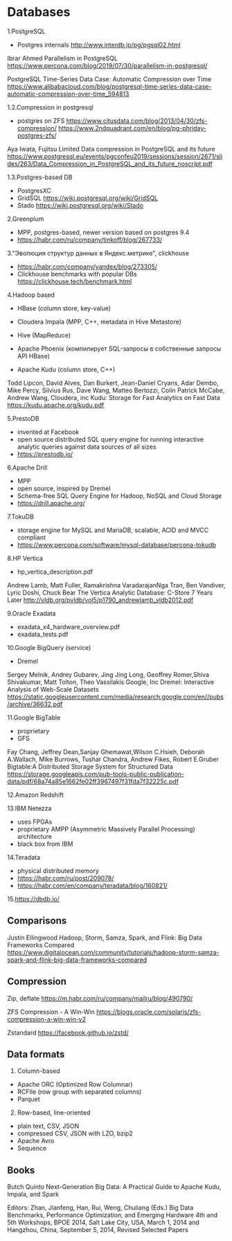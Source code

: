 Databases
=========

1.PostgreSQL
- Postgres internals http://www.interdb.jp/pg/pgsql02.html

Ibrar Ahmed
Parallelism in PostgreSQL
https://www.percona.com/blog/2019/07/30/parallelism-in-postgresql/

PostgreSQL Time-Series Data Case: Automatic Compression over Time
https://www.alibabacloud.com/blog/postgresql-time-series-data-case-automatic-compression-over-time_594813

1.2.Compression in postgresql
- postgres on ZFS 
  https://www.citusdata.com/blog/2013/04/30/zfs-compression/
  https://www.2ndquadrant.com/en/blog/pg-phriday-postgres-zfs/

Aya Iwata, Fujitsu Limited
Data compression in PostgreSQL and its future
https://www.postgresql.eu/events/pgconfeu2019/sessions/session/2671/slides/263/Data_Compression_in_PostgreSQL_and_its_future_noscript.pdf

1.3.Postgres-based DB
- Postgres­XC
- GridSQL https://wiki.postgresql.org/wiki/GridSQL 
- Stado https://wiki.postgresql.org/wiki/Stado 

2.Greenplum
- MPP, postgres-based, newer version based on postgres 9.4
- https://habr.com/ru/company/tinkoff/blog/267733/

3."Эволюция структур данных в Яндекс.метрике", clickhouse
- https://habr.com/company/yandex/blog/273305/
- Clickhouse benchmarks with popular DBs https://clickhouse.tech/benchmark.html

4.Hadoop based
- HBase (column store, key-value)
- Cloudera Impala (MPP, C++, metadata in Hive Metastore)
- Hive (MapReduce)
- Apache Phoenix (компилирует SQL-запросы в собственные запросы API HBase)

- Apache Kudu (column store, C++)

Todd Lipcon, David Alves, Dan Burkert, Jean-Daniel Cryans, Adar Dembo, Mike Percy, Silvius Rus, Dave Wang, Matteo Bertozzi, Colin Patrick McCabe, Andrew Wang, Cloudera, inc
Kudu:  Storage for Fast Analytics on Fast Data
https://kudu.apache.org/kudu.pdf

5.PrestoDB
- invented at Facebook
- open source distributed SQL query engine for running interactive analytic queries against data sources of all sizes
- https://prestodb.io/ 

6.Apache Drill
- MPP
- open source, inspired by Dremel
- Schema-free SQL Query Engine for Hadoop, NoSQL and Cloud Storage
- https://drill.apache.org/

7.TokuDB 
- storage engine for MySQL and MariaDB, scalable, ACID and MVCC compliant
- https://www.percona.com/software/mysql-database/percona-tokudb

8.HP Vertica
- hp_vertica_description.pdf

Andrew Lamb, Matt Fuller, Ramakrishna VaradarajanNga Tran, Ben Vandiver, Lyric Doshi, Chuck Bear
The Vertica Analytic Database: C-Store 7 Years Later
http://vldb.org/pvldb/vol5/p1790_andrewlamb_vldb2012.pdf

9.Oracle Exadata
- exadata_x4_hardware_overview.pdf
- exadata_tests.pdf

10.Google BigQuery (service)
- Dremel

Sergey Melnik, Andrey Gubarev, Jing Jing Long, Geoffrey Romer,Shiva Shivakumar, Matt Tolton, Theo Vassilakis Google, Inc
Dremel: Interactive Analysis of Web-Scale Datasets
https://static.googleusercontent.com/media/research.google.com/en//pubs/archive/36632.pdf

11.Google BigTable
- proprietary
- GFS

Fay Chang, Jeffrey Dean,Sanjay Ghemawat,Wilson C.Hsieh, Deborah A.Wallach, Mike Burrows, Tushar Chandra, Andrew Fikes, Robert E.Gruber
Bigtable:A Distributed Storage System for Structured Data
https://storage.googleapis.com/pub-tools-public-publication-data/pdf/68a74a85e1662fe02ff3967497f31fda7f32225c.pdf

12.Amazon Redshift

13.IBM Netezza 
- uses FPGAs
- proprietary AMPP (Asymmetric Massively Parallel Processing) architecture
- black box from IBM

14.Teradata
- physical distributed memory
- https://habr.com/ru/post/209078/
- https://habr.com/en/company/teradata/blog/160821/ 

15.https://dbdb.io/

Comparisons 
-----------

Justin Ellingwood
Hadoop, Storm, Samza, Spark, and Flink: Big Data Frameworks Compared
https://www.digitalocean.com/community/tutorials/hadoop-storm-samza-spark-and-flink-big-data-frameworks-compared

Compression
-----------

Zip, deflate
https://m.habr.com/ru/company/mailru/blog/490790/

ZFS Compression - A Win-Win
https://blogs.oracle.com/solaris/zfs-compression-a-win-win-v2

Zstandard
https://facebook.github.io/zstd/

Data formats
------------

1. Column-based
- Apache ORC (Optimized Row Columnar)
- RCFIle (row group with separated columns)
- Parquet

2. Row-based, line-oriented 
- plain text, CSV, JSON
- compressed CSV, JSON with LZO, bzip2
- Apache Avro
- Sequence

Books
-----

Butch Quinto
Next-Generation Big Data: A Practical Guide to Apache Kudu, Impala, and Spark

Editors: Zhan, Jianfeng, Han, Rui, Weng, Chuliang (Eds.) 
Big Data Benchmarks, Performance Optimization, and Emerging Hardware
4th and 5th Workshops, BPOE 2014, Salt Lake City, USA, March 1, 2014 and Hangzhou, China, September 5, 2014, Revised Selected Papers
